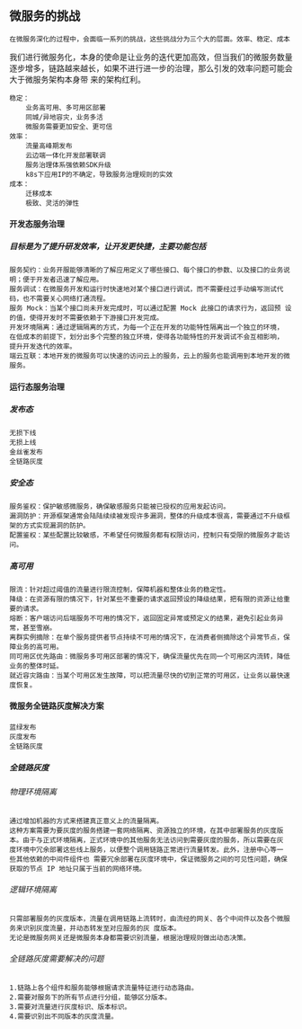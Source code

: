 ## 微服务的挑战
    在微服务深化的过程中，会面临一系列的挑战，这些挑战分为三个大的层面。效率、稳定、成本
我们进⾏微服务化，本身的使命是让业务的迭代更加⾼效，但当我们的微服务数量逐步增多，链路越来越⻓，如果不进⾏进⼀步的治理，那么引发的效率问题可能会⼤于微服务架构本身带 来的架构红利。  
```text
稳定：
    业务高可用、多可用区部署
    同城/异地容灾，业务多活
    微服务需要更加安全、更可信
效率：
    流量高峰期发布
    云边端一体化开发部署联调
    服务治理体系强依赖SDK升级
    k8s下应用IP的不确定，导致服务治理规则的实效
成本：
    迁移成本
    极致、灵活的弹性
```
#### 开发态服务治理 
##### ⽬标是为了提升研发效率，让开发更快捷，主要功能包括
    服务契约：业务开服能够清晰的了解应用定义了哪些接口、每个接口的参数、以及接口的业务说明；便于开发者迅速了解应用。
    服务调试：在微服务开发和运行时快速地对某个接口进行调试，而不需要经过手动编写测试代码，也不需要关心网络打通流程。
    服务 Mock：当某个接口尚未开发完成时，可以通过配置 Mock 此接口的请求行为，返回预 设的值，使得开发时不需要依赖于下游接口开发完成。
    开发环境隔离：通过逻辑隔离的方式，为每一个正在开发的功能特性隔离出一个独立的环境， 在低成本的前提下，划分出多个完整的独立环境，使得各功能特性的开发调试不会互相影响， 提升开发迭代的效率。
    端云互联：本地开发的微服务可以快速的访问云上的服务，云上的服务也能调用到本地开发的微服务。

#### 运⾏态服务治理

##### 发布态
    无损下线
    无损上线
    金丝雀发布
    全链路灰度
##### 安全态
    服务鉴权：保护敏感微服务，确保敏感服务只能被已授权的应用发起访问。
    漏洞防护：开源框架通常会陆陆续续被发现许多漏洞，整体的升级成本很高，需要通过不升级框架的⽅式实现漏洞的防护。
    配置鉴权：某些配置⽐较敏感，不希望任何微服务都有权限访问，控制只有受限的微服务才能访问。
##### 高可用
    限流：针对超过阈值的流量进行限流控制，保障机器和整体业务的稳定性。
    降级：在资源有限的情况下，针对某些不重要的请求返回预设的降级结果，把有限的资源让给重要的请求。
    熔断：客户端访问后端服务不可用的情况下，返回固定异常或预定义的结果，避免引起业务异常，甚至雪崩。
    离群实例摘除：在单个服务提供者节点持续不可用的情况下，在消费者侧摘除这个异常节点，保障业务的高可用。
    同可用区优先路由：微服务多可用区部署的情况下，确保流量优先在同一个可用区内流转，降低业务的整体时延。
    就近容灾路由：当某个可⽤区发⽣故障，可以把流量尽快的切到正常的可⽤区，让业务以最快速度恢复。

#### 微服务全链路灰度解决方案
    蓝绿发布
    灰度发布
    全链路灰度

##### 全链路灰度
###### 物理环境隔离
    通过增加机器的⽅式来搭建真正意义上的流量隔离。
    这种⽅案需要为要灰度的服务搭建⼀套⽹络隔离、资源独⽴的环境，在其中部署服务的灰度版 本。由于与正式环境隔离，正式环境中的其他服务⽆法访问到需要灰度的服务，所以需要在灰 度环境中冗余部署这些线上服务，以便整个调⽤链路正常进⾏流量转发。此外，注册中⼼等⼀ 些其他依赖的中间件组件也 需要冗余部署在灰度环境中，保证微服务之间的可⻅性问题，确保 获取的节点 IP 地址只属于当前的⽹络环境。
###### 逻辑环境隔离
    只需部署服务的灰度版本，流量在调⽤链路上流转时，由流经的⽹关、各个中间件以及各个微服务来识别灰度流量，并动态转发⾄对应服务的灰 度版本。
    无论是微服务网关还是微服务本身都需要识别流量，根据治理规则做出动态决策。
###### 全链路灰度需要解决的问题
    1.链路上各个组件和服务能够根据请求流量特征进⾏动态路由。
    2.需要对服务下的所有节点进⾏分组，能够区分版本。
    3.需要对流量进⾏灰度标识、版本标识。
    4.需要识别出不同版本的灰度流量。
